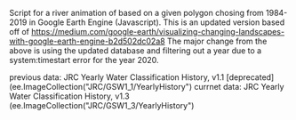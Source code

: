 Script for a river animation of based on a given polygon chosing from 1984-2019 in Google Earth Engine (Javascript). 
This is an updated version based off of https://medium.com/google-earth/visualizing-changing-landscapes-with-google-earth-engine-b2d502dc02a8
The major change from the above is using the updated database and filtering out a year due to a system:timestart error for the year 2020. 

previous data: JRC Yearly Water Classification History, v1.1 [deprecated] (ee.ImageCollection("JRC/GSW1_1/YearlyHistory")
currnet data:  JRC Yearly Water Classification History, v1.3 (ee.ImageCollection("JRC/GSW1_3/YearlyHistory")



